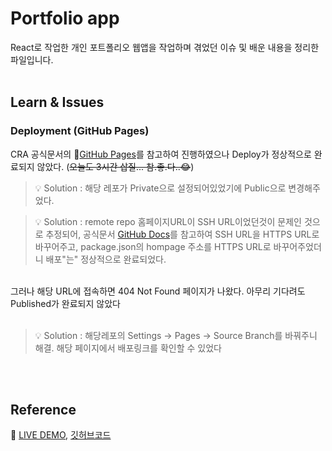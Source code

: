 # Portfolio app

React로 작업한 개인 포트폴리오 웹앱을 작업하며 겪었던 이슈 및 배운 내용을 정리한 파일입니다.<br/><br/>

## Learn & Issues
### Deployment (GitHub Pages)

CRA 공식문서의 🔗[GitHub Pages](https://create-react-app.dev/docs/deployment/)를 참고하여 진행하였으나 Deploy가 정상적으로 완료되지 않았다. (<strike>오늘도 3시간 삽질... 참.좋.다..😂</strike>) <br/>

> 💡 Solution : 해당 레포가 Private으로 설정되어있었기에 Public으로 변경해주었다.

> 💡 Solution : remote repo 홈페이지URL이 SSH URL이었던것이 문제인 것으로 추정되어, 공식문서 [GitHub Docs](https://docs.github.com/en/get-started/getting-started-with-git/managing-remote-repositories)를 참고하여 SSH URL을 HTTPS URL로 바꾸어주고, package.json의 hompage 주소를 HTTPS URL로 바꾸어주었더니 배포"는" 정상적으로 완료되었다.

<br/>
그러나 해당 URL에 접속하면 404 Not Found 페이지가 나왔다. 아무리 기다려도 Published가 완료되지 않았다
<br/><br/>

> 💡 Solution : 해당레포의 Settings -> Pages -> Source Branch를 바꿔주니 해결. 해당 페이지에서 배포링크를 확인할 수 있었다

<br/><br/>

## Reference
🔗 [LIVE DEMO](https://sukyoungshin.github.io/githubpage/), [깃허브코드](https://github.com/sukyoungshin/githubpage)
